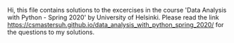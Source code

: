 Hi, this file contains solutions to the excercises in the course 'Data Analysis with Python - Spring 2020' by University of Helsinki.
Please read the link https://csmastersuh.github.io/data_analysis_with_python_spring_2020/ for the questions to my solutions.

